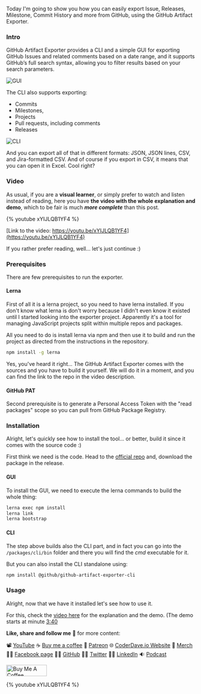 Today I'm going to show you how you can easily export Issue, Releases, Milestone, Commit History and more from GitHub, using the GitHub Artifact Exporter.

### Intro

GitHub Artifact Exporter provides a CLI and a simple GUI for exporting GitHub Issues and related comments based on a date range, and it supports GitHub’s full search syntax, allowing you to filter results based on your search parameters.

![GUI](https://dev-to-uploads.s3.amazonaws.com/uploads/articles/ngg6abxr9gnkqt6r5qff.png)

The CLI also supports exporting:

- Commits
- Milestones,
- Projects
- Pull requests, including comments
- Releases

![CLI](https://dev-to-uploads.s3.amazonaws.com/uploads/articles/bz6a62uf32fujqrsnml1.png)

And you can export all of that in different formats: JSON, JSON lines, CSV, and Jira-formatted CSV. And of course if you export in CSV, it means that you can open it in Excel. Cool right?

### Video

As usual, if you are a __visual learner__, or simply prefer to watch and listen instead of reading, here you have __the video with the whole explanation and demo__, which to be fair is much ___more complete___ than this post.

{% youtube xYIJLQB1YF4 %}

[Link to the video: https://youtu.be/xYIJLQB1YF4](https://youtu.be/xYIJLQB1YF4)

If you rather prefer reading, well... let's just continue :)

### Prerequisites

There are few prerequisites to run the exporter.

#### Lerna

First of all it is a lerna project, so you need to have lerna installed. If you don't know what lerna is don't worry because I didn't even know it existed until I started looking into the exporter project. Apparently it's a tool for managing JavaScript projects split within multiple repos and packages.

All you need to do is install lerna via npm and then use it to build and run the project as directed from the instructions in the repository.

```bash
npm install -g lerna
```

Yes, you've heard it right... The GitHub Artifact Exporter comes with the sources and you have to build it yourself. We will do it in a moment, and you can find the link to the repo in the video description.

#### GitHub PAT

Second prerequisite is to generate a Personal Access Token with the "read packages" scope so you can pull from GitHub Package Registry.

### Installation

Alright, let's quickly see how to install the tool... or better, build it since it comes with the source code :)

First think we need is the code. Head to the [official repo](https://github.com/github/github-artifact-exporter) and, download the package in the release.

#### GUI

To install the GUI, we need to execute the lerna commands to build the whole thing:

```bash
lerna exec npm install
lerna link
lerna bootstrap
```

#### CLI

The step above builds also the CLI part, and in fact you can go into the `/packages/cli/bin` folder and there you will find the _cmd_ executable for it.

But you can also install the CLI standalone using:

```bash
npm install @github/github-artifact-exporter-cli
```

### Usage

Alright, now that we have it installed let's see how to use it.

For this, check the [video here](https://youtu.be/xYIJLQB1YF4) for the explanation and the demo. (The demo starts at minute [3:40](https://youtu.be/xYIJLQB1YF4?t=220)

__Like, share and follow me__ 🚀 for more content:

📽 [YouTube](https://www.youtube.com/CoderDave)
☕ [Buy me a coffee](https://buymeacoffee.com/CoderDave)
💖 [Patreon](https://patreon.com/CoderDave)
🌐 [CoderDave.io Website](https://coderdave.io)
👕 [Merch](https://geni.us/cdmerch)
👦🏻 [Facebook page](https://www.facebook.com/CoderDaveYT)
🐱‍💻 [GitHub](https://github.com/n3wt0n)
👲🏻 [Twitter](https://www.twitter.com/davide.benvegnu)
👴🏻 [LinkedIn](https://www.linkedin.com/in/davidebenvegnu/)
🔉 [Podcast](https://geni.us/cdpodcast)

<a href="https://www.buymeacoffee.com/CoderDave" target="_blank"><img src="https://cdn.buymeacoffee.com/buttons/v2/default-yellow.png" alt="Buy Me A Coffee" style="height: 30px !important; width: 108px !important;" ></a>

{% youtube xYIJLQB1YF4 %}
